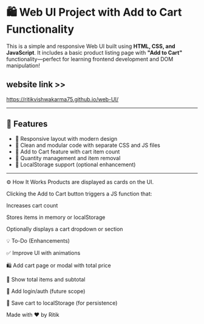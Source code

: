 # 🛍️ Web UI Project with Add to Cart Functionality

This is a simple and responsive Web UI built using **HTML, CSS, and JavaScript**. It includes a basic product listing page with **"Add to Cart"** functionality—perfect for learning frontend development and DOM manipulation!

## website link >>

https://ritikvishwakarma75.github.io/web-UI/

<!-- Optional: Add a screenshot of your UI here -->

---

## 🚀 Features

- 🧱 Responsive layout with modern design
- 🎨 Clean and modular code with separate CSS and JS files
- 🛒 Add to Cart feature with cart item count
- 🔄 Quantity management and item removal
- 💾 LocalStorage support (optional enhancement)

---



⚙️ How It Works
Products are displayed as cards on the UI.

Clicking the Add to Cart button triggers a JS function that:

Increases cart count

Stores items in memory or localStorage

Optionally displays a cart dropdown or section

💡 To-Do (Enhancements)


✅ Improve UI with animations

🛍️ Add cart page or modal with total price

🧾 Show total items and subtotal

🔐 Add login/auth (future scope)

🔄 Save cart to localStorage (for persistence)



Made with ❤️ by Ritik
